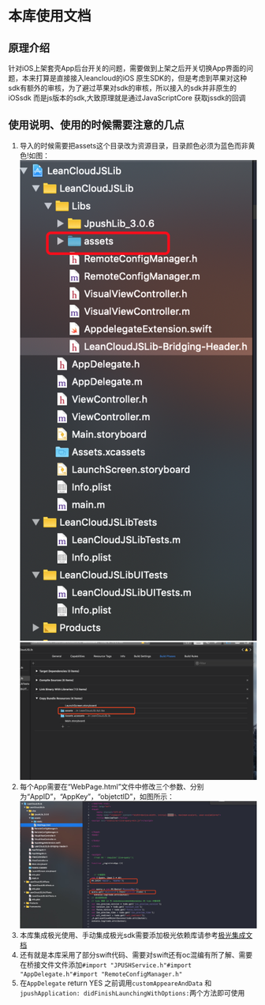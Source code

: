 # 本库使用文档
## 原理介绍
针对iOS上架套壳App后台开关的问题，需要做到上架之后开关切换App界面的问题，本来打算是直接接入leancloud的iOS 原生SDK的，但是考虑到苹果对这种sdk有额外的审核，为了避过苹果对sdk的审核，所以接入的sdk并非原生的iOSsdk 而是js版本的sdk,大致原理就是通过JavaScriptCore 获取jssdk的回调


## 使用说明、使用的时候需要注意的几点
1. 导入的时候需要把assets这个目录改为资源目录，目录颜色必须为蓝色而非黄色!如图：![图1](https://github.com/shadow-boy/LeanCloudJSLib/blob/master/images/WechatIMG35.png) ![](https://github.com/shadow-boy/LeanCloudJSLib/blob/master/images/WechatIMG36.png)
2. 每个App需要在“WebPage.html”文件中修改三个参数、分别为“AppID”，“AppKey”，“objetctID”，如图所示：![](https://github.com/shadow-boy/LeanCloudJSLib/blob/master/images/WechatIMG37.jpeg)
3. 本库集成极光使用、手动集成极光sdk需要添加极光依赖库请参考[极光集成文档](https://docs.jiguang.cn/jpush/client/iOS/ios_guide_new/)
4. 还有就是本库采用了部分swift代码、需要对swift还有oc混编有所了解、需要在桥接文件文件添加```#import "JPUSHService.h"#import "AppDelegate.h"#import "RemoteConfigManager.h"```
5. 在`AppDelegate` return YES 之前调用`customAppeareAndData` 和 `jpushApplication: didFinishLaunchingWithOptions:`两个方法即可使用

